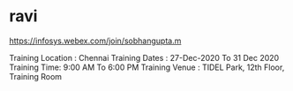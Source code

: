# ravi
https://infosys.webex.com/join/sobhangupta.m


Training Location : Chennai
Training Dates : 27-Dec-2020 To 31 Dec 2020
Training Time: 9:00 AM To 6:00 PM
Training Venue : TIDEL Park, 12th Floor, Training Room

